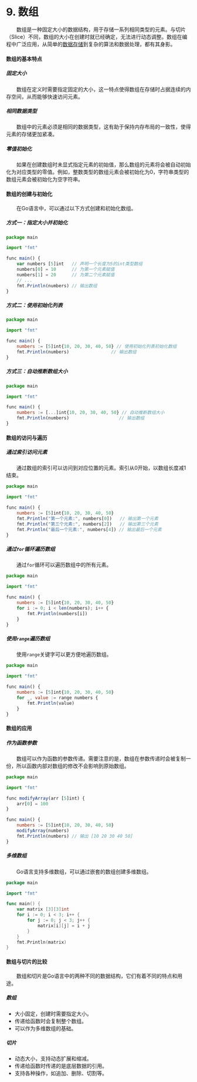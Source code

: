 # 9. 数组

　　数组是一种固定大小的数据结构，用于存储一系列相同类型的元素。与切片（Slice）不同，数组的大小在创建时就已经确定，无法进行动态调整。数组在编程中广泛应用，从简单的[数据存储](https://cloud.tencent.com/product/cdcs?from_column=20065&from=20065)到复杂的算法和数据处理，都有其身影。

#### 数组的基本特点

##### 固定大小

　　数组在定义时需要指定固定的大小，这一特点使得数组在存储时占据连续的内存空间，从而能够快速访问元素。

##### 相同数据类型

　　数组中的元素必须是相同的数据类型，这有助于保持内存布局的一致性，使得元素的存储更加紧凑。

##### 零值初始化

　　如果在创建数组时未显式指定元素的初始值，那么数组的元素将会被自动初始化为对应类型的零值。例如，整数类型的数组元素会被初始化为0，字符串类型的数组元素会被初始化为空字符串。

#### 数组的创建与初始化

　　在Go语言中，可以通过以下方式创建和初始化数组。

##### 方式一：指定大小并初始化

```javascript
package main

import "fmt"

func main() {
    var numbers [5]int   // 声明一个长度为5的int类型数组
    numbers[0] = 10      // 为第一个元素赋值
    numbers[1] = 20      // 为第二个元素赋值
    // ...
    fmt.Println(numbers) // 输出数组
}
```

##### 方式二：使用初始化列表

```javascript
package main

import "fmt"

func main() {
    numbers := [5]int{10, 20, 30, 40, 50} // 使用初始化列表初始化数组
    fmt.Println(numbers)                // 输出数组
}
```

##### 方式三：自动推断数组大小

```javascript
package main

import "fmt"

func main() {
    numbers := [...]int{10, 20, 30, 40, 50} // 自动推断数组大小
    fmt.Println(numbers)                   // 输出数组
}
```

#### 数组的访问与遍历

##### 通过索引访问元素

　　通过数组的索引可以访问到对应位置的元素。索引从0开始，以数组长度减1结束。

```javascript
package main

import "fmt"

func main() {
    numbers := [5]int{10, 20, 30, 40, 50}
    fmt.Println("第一个元素:", numbers[0])   // 输出第一个元素
    fmt.Println("第三个元素:", numbers[2])   // 输出第三个元素
    fmt.Println("最后一个元素:", numbers[4]) // 输出最后一个元素
}
```

##### 通过`for`​循环遍历数组

　　通过`for`​循环可以遍历数组中的所有元素。

```javascript
package main

import "fmt"

func main() {
    numbers := [5]int{10, 20, 30, 40, 50}
    for i := 0; i < len(numbers); i++ {
        fmt.Println(numbers[i])
    }
}
```

##### 使用`range`​遍历数组

　　使用`range`​关键字可以更方便地遍历数组。

```javascript
package main

import "fmt"

func main() {
    numbers := [5]int{10, 20, 30, 40, 50}
    for _, value := range numbers {
        fmt.Println(value)
    }
}
```

#### 数组的应用

##### 作为函数参数

　　数组可以作为函数的参数传递。需要注意的是，数组在参数传递时会被复制一份，所以函数内部对数组的修改不会影响到原始数组。

```javascript
package main

import "fmt"

func modifyArray(arr [5]int) {
    arr[0] = 100
}

func main() {
    numbers := [5]int{10, 20, 30, 40, 50}
    modifyArray(numbers)
    fmt.Println(numbers) // 输出 [10 20 30 40 50]
}
```

##### 多维数组

　　Go语言支持多维数组，可以通过嵌套的数组创建多维数组。

```go
package main

import "fmt"

func main() {
    var matrix [3][3]int
    for i := 0; i < 3; i++ {
        for j := 0; j < 3; j++ {
            matrix[i][j] = i + j
        }
    }
    fmt.Println(matrix)
}
```

#### 数组与切片的比较

　　数组和切片是Go语言中的两种不同的数据结构，它们有着不同的特点和用途。

##### 数组

* 大小固定，创建时需要指定大小。
* 传递给函数时会复制整个数组。
* 可以作为多维数组的基础。

##### 切片

* 动态大小，支持动态扩展和缩减。
* 传递给函数时传递的是底层数据的引用。
* 支持各种操作，如追加、删除、切割等。

　　‍
